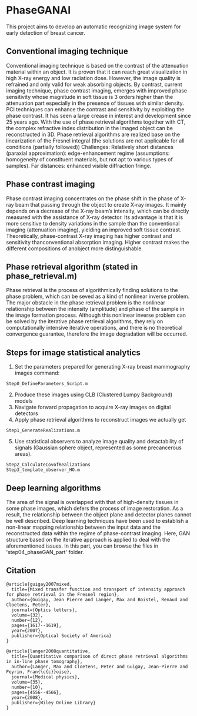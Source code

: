 # PhaseGANAI

This project aims to develop an automatic recognizing image system for early detection of breast cancer.

## Conventional imaging technique
Conventional imaging technique is based on the contrast of the attenuation ma­terial within an object. It is proven that it can reach great vi­sualization in high X­-ray energy and low radiation dose. However, the image quality is refrained and only valid for weak absorbing objects.  By contrast, current imaging technique, phase contrast imaging, emerges with improved phase sensitivity whose magnitude in soft tissue is 3 orders higher than the attenuation part especially in the presence of tissues with similar density. PCI techniques can enhance the contrast and sensitivity by exploiting the phase contrast. It has seen a large crease in interest and development since 25 years ago. With the use of phase retrieval algorithms together with CT, the complex refractive index distribution in the imaged object can be reconstructed in 3D.
Phase retrieval algorithms are realized base on the linearization of the Fresnel integral (the solutions are not applicable for all conditions (partially followed))
Challenges:
Relatively short distances (paraxial approximation): edge-enhancement regime (assumptions: homogeneity of constituent materials, but not apt to various types of samples).
Far distances: enhanced visible diffraction fringe.

## Phase contrast imaging
Phase contrast imaging concentrates on the phase shift in the phase of X-ray beam that passing through the object to create X-ray images. It mainly depends on a decrease of the X-ray beam’s intensity, which can be directly measured with the assistance of X-ray detector. Its advantage is that it is  more sensitive to density variations in the sample than the conventional imaging (attenuation imaging), yielding an improved soft tissue contrast. Theoretically, phase-contrast X-ray imaging has higher contrast and sensitivity thanconventional absorption imaging. Higher contrast makes the different compositions of anobject more distinguishable.

## Phase retrieval algorithm (stated in phase_retrieval.m)
Phase retrieval is the process of algorithmically finding solutions to the phase problem, which can be seved as a kind of nonlinear inverse problem. The major obstacle in the phase retrieval problem is the nonlinear relationship between the intensity (amplitude) and phase of the sample in the image formation process. Although this nonlinear inverse problem can be solved by the iterative phase retrieval algorithms, they rely on computationally intensive iterative operations, and there is no theoretical convergence guarantee, therefore the image degradation will be occurred.

## Steps for image statistical analytics

1. Set the parameters prepared for generating X-ray breast mammography images
command:
```
Step0_DefineParameters_Script.m
```
2. Produce these images using CLB (Clustered Lumpy Background) models
3. Navigate forward propagation to acquire X-ray images on digital detectors
4. Apply phase retrieval algorithms to reconstruct images we actually get
```
Step1_GenerateRealizations.m
```
5. Use statistical observers to analyze image quality and detactability of signals (Gaussian sphere object, represented as some precancerous areas).
```
Step2_CalculateCovofRealizations
Step3_template_observer_HO.m
```

## Deep learning algorithms

The area of the signal is overlapped with that of high-density tissues in some phase images, which defers the process of image restoration. As a result, the relationship between the object plane and detector planes cannot be well described. Deep learning techniques have been used to establish a non-linear mapping relationship between the input data and the reconstructed data within the regime of phase-contrast imaging. Here, GAN structure based on the iterative approach is applied to deal with the aforementioned issues. In this part, you can browse the files in 'step04_phaseGAN_part' folder.

## Citation

```
@article{guigay2007mixed,
  title={Mixed transfer function and transport of intensity approach for phase retrieval in the Fresnel region},
  author={Guigay, Jean Pierre and Langer, Max and Boistel, Renaud and Cloetens, Peter},
  journal={Optics letters},
  volume={32},
  number={12},
  pages={1617--1619},
  year={2007},
  publisher={Optical Society of America}
}

@article{langer2008quantitative,
  title={Quantitative comparison of direct phase retrieval algorithms in in-line phase tomography},
  author={Langer, Max and Cloetens, Peter and Guigay, Jean-Pierre and Peyrin, Fran{\c{c}}oise},
  journal={Medical physics},
  volume={35},
  number={10},
  pages={4556--4566},
  year={2008},
  publisher={Wiley Online Library}
}
```


